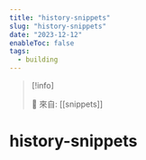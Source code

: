 ```yaml
---
title: "history-snippets"
slug: "history-snippets"
date: "2023-12-12"
enableToc: false
tags:
  - building
---
```


> [!info]
>
> 🌱 來自: [[snippets]]

# history-snippets


